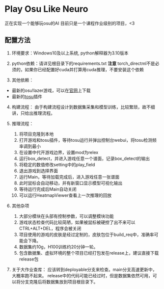 # Play Osu Like Neuro
正在实现一个能够玩osu的AI
目前只是一个课程作业级别的项目，<3


## 配置方法

1. 环境要求：Windows10及以上系统, python解释器为3.10版本
2. python依赖：请详见根目录下的requirements.txt
   **注意**
   torch_directml不是必须的，如果你已经配置好cuda并打算用cuda推理，不要安装这个依赖
   
3. 其他依赖：
- 最新的osu!lazer游戏，可以在[官网](osu.ppy.sh)上下载
- 最新的[tosu](github.com/tosuapp/tosu)插件

4. 构建流程：
   由于构建流程设计到数据集采集和模型训练，比较繁琐，故不细讲，只给出推理流程。

5. 推理流程：
   1. 将项目克隆到本地
   2. 打开游戏和tosu插件，等待tosu运行并弹出控制台webui，将tosu检测频率调到最小
   3. 在设置中代开游戏边界，设置mod为relex
   4. 运行box_detect，并进入游戏任意一个谱面，记录box_detect的输出
   5. 将稳定的数值修改setting中的play_field
   6. 退出游戏到选择界面
   7. 运行Main，等待加载完成后，进入游戏任意一张谱面
   8. 此时鼠标会自动移动，并有新窗口显示模型可视化输出
   9. 等待运行完成后Main自动关闭
   10. 可以运行HeatmapViewer查看上一次推理的回放

6. 其他杂项
   1. 大部分模块在头部有控制参数，可以调整模块功能
   2. 游戏状态检查代码比较简陋，如果被鼠标被硬控了出不来可以CTRL+ALT+DEL，程序会被关闭
   3. 项目使用的游戏的皮肤是经过定制的，皮肤包位于build_req中，准确率可能会下降。
   4. 数据集约10g，H100训练约20分钟一轮。
   5. 包含数据集、虚拟环境的整个项目已经打包发在release上，建议直接下载release包


7. 关于大作业查库：
   应该转到deployable分支来检查。main分支高速更新中，大概率跑不起来。
   release中的代码可能已经过时，但是数据集依然可用，可以将分支克隆后将数据集放到项目根目录下。